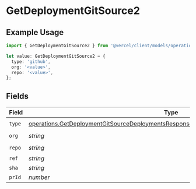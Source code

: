 # GetDeploymentGitSource2

## Example Usage

```typescript
import { GetDeploymentGitSource2 } from '@vercel/client/models/operations';

let value: GetDeploymentGitSource2 = {
  type: 'github',
  org: '<value>',
  repo: '<value>',
};
```

## Fields

| Field  | Type                                                                                                                                                                                                 | Required           | Description |
| ------ | ---------------------------------------------------------------------------------------------------------------------------------------------------------------------------------------------------- | ------------------ | ----------- |
| `type` | [operations.GetDeploymentGitSourceDeploymentsResponse200ApplicationJSONResponseBody22Type](../../models/operations/getdeploymentgitsourcedeploymentsresponse200applicationjsonresponsebody22type.md) | :heavy_check_mark: | N/A         |
| `org`  | _string_                                                                                                                                                                                             | :heavy_check_mark: | N/A         |
| `repo` | _string_                                                                                                                                                                                             | :heavy_check_mark: | N/A         |
| `ref`  | _string_                                                                                                                                                                                             | :heavy_minus_sign: | N/A         |
| `sha`  | _string_                                                                                                                                                                                             | :heavy_minus_sign: | N/A         |
| `prId` | _number_                                                                                                                                                                                             | :heavy_minus_sign: | N/A         |
